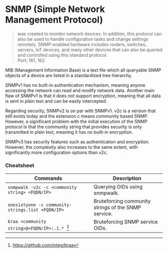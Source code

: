 # SNMP (Simple Network Management Protocol)
>was created to monitor network devices. In addition, this protocol can also be used to handle configuration tasks and change settings remotely. SNMP-enabled hardware includes routers, switches, servers, IoT devices, and many other devices that can also be queried and controlled using this standard protocol.<br>
> Port: 161, 162


MIB (Management Information Base) is a text file which all queryable SNMP objects of a device are listed in a standardized tree hierarchy.

SNMPv1 has no built-in authentication mechanism, meaning anyone accessing the network can read and modify network data. Another main flaw of SNMPv1 is that it does not support encryption, meaning that all data is sent in plain text and can be easily intercepted.

Regarding security, SNMPv2 is on par with SNMPv1. v2c is a version that still exists today and the extension c means community based SNMP. However, a significant problem with the initial execution of the SNMP protocol is that the community string that provides security is only transmitted in plain text, meaning it has no built-in encryption.

SNMPv3 has security features such as authentication and encryption. However, the complexity also increases to the same extent, with significantly more configuration options than v2c.



### Cheatsheet
| Commands | Description | 
| -------- | ----------- |
| ```snmpwalk -v2c -c <community string> <FQDN/IP>``` | Querying OIDs using snmpwalk. |
| ```onesixtyone -c community-strings.list <FQDN/IP>``` | Bruteforcing community strings of the SNMP service. |
| ```braa <community string>@<FQDN/IP>:.1.* ```[^1]| Bruteforcing SNMP service OIDs. |

[^1]: https://github.com/mteg/braa
